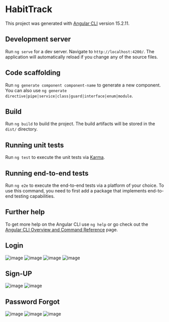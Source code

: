 # HabitTrack

This project was generated with [Angular CLI](https://github.com/angular/angular-cli) version 15.2.11.

## Development server

Run `ng serve` for a dev server. Navigate to `http://localhost:4200/`. The application will automatically reload if you change any of the source files.

## Code scaffolding

Run `ng generate component component-name` to generate a new component. You can also use `ng generate directive|pipe|service|class|guard|interface|enum|module`.

## Build

Run `ng build` to build the project. The build artifacts will be stored in the `dist/` directory.

## Running unit tests

Run `ng test` to execute the unit tests via [Karma](https://karma-runner.github.io).

## Running end-to-end tests

Run `ng e2e` to execute the end-to-end tests via a platform of your choice. To use this command, you need to first add a package that implements end-to-end testing capabilities.

## Further help

To get more help on the Angular CLI use `ng help` or go check out the [Angular CLI Overview and Command Reference](https://angular.io/cli) page.

## Login
![image](https://github.com/user-attachments/assets/9aa6f57d-8c82-4159-8fac-340939f40a83)
![image](https://github.com/user-attachments/assets/0b85c531-6276-42c3-b754-57723feb45c9)
![image](https://github.com/user-attachments/assets/b004dd3e-46c8-4179-9a72-05a090a3bd6d)
![image](https://github.com/user-attachments/assets/7382363c-0232-4849-9dae-62ee3df572a3)



## Sign-UP
![image](https://github.com/user-attachments/assets/e17bb93e-895a-42f8-b879-e3ec5c52ec9c)
![image](https://github.com/user-attachments/assets/457eb4c8-c7fd-4f5d-a154-1128f69baf47)

## Password Forgot 

![image](https://github.com/user-attachments/assets/54e78644-dab9-4e9a-94f1-2180dc05ba6f)
![image](https://github.com/user-attachments/assets/f10d8772-072d-4412-8945-80775206a8f9)
![image](https://github.com/user-attachments/assets/ecd04f1e-5a93-4924-a562-fb89ce119aad)




